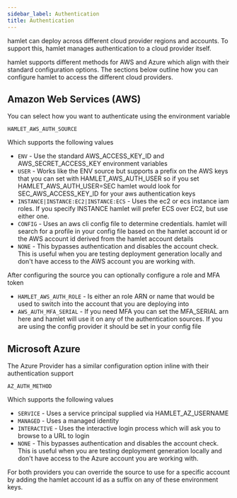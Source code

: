 ```yaml
---
sidebar_label: Authentication
title: Authentication
---
```


hamlet can deploy across different cloud provider regions and accounts. To support this, hamlet manages authentication to a cloud provider itself.

hamlet supports different methods for AWS and Azure which align with their standard configuration options. The sections below outline how you can configure hamlet to access the different cloud providers.

## Amazon Web Services (AWS)

You can select how you want to authenticate using the environment variable

`HAMLET_AWS_AUTH_SOURCE`

Which supports the following values

- `ENV` - Use the standard AWS_ACCESS_KEY_ID and AWS_SECRET_ACCESS_KEY environment variables
- `USER` - Works like the ENV source but supports a prefix on the AWS keys that you can set with HAMLET_AWS_AUTH_USER so if you set HAMLET_AWS_AUTH_USER=SEC hamlet would look for SEC_AWS_ACCESS_KEY_ID for your aws authentication keys
- `INSTANCE|INSTANCE:EC2|INSTANCE:ECS` - Uses the ec2 or ecs instance iam roles. If you specify INSTANCE hamlet will prefer ECS over EC2, but use either one.
- `CONFIG` - Uses an aws cli config file to determine credentials. hamlet will search for a profile in your config file based on the hamlet account id or the AWS account id derived from the hamlet account details
- `NONE` - This bypasses authentication and disables the account check. This is useful when you are testing deployment generation locally and don't have access to the AWS account you are working with.

After configuring the source you can optionally configure a role and MFA token

- `HAMLET_AWS_AUTH_ROLE` - Is either an role ARN or name that would be used to switch into the account that you are deploying into
- `AWS_AUTH_MFA_SERIAL` - If you need MFA you can set the MFA_SERIAL arn here and hamlet will use it on any of the authentication sources. If you are using the config provider it should be set in your config file

## Microsoft Azure

The Azure Provider has a similar configuration option inline with their authentication support

`AZ_AUTH_METHOD`

Which supports the following values

- `SERVICE` - Uses a service principal supplied via HAMLET_AZ_USERNAME
- `MANAGED` - Uses a managed identity
- `INTERACTIVE` - Uses the interactive login process which will ask you to browse to a URL to login
- `NONE` - This bypasses authentication and disables the account check. This is useful when you are testing deployment generation locally and don't have access to the Azure account you are working with.

For both providers you can override the source to use for a specific account by adding the hamlet account id as a suffix on any of these environment keys.
